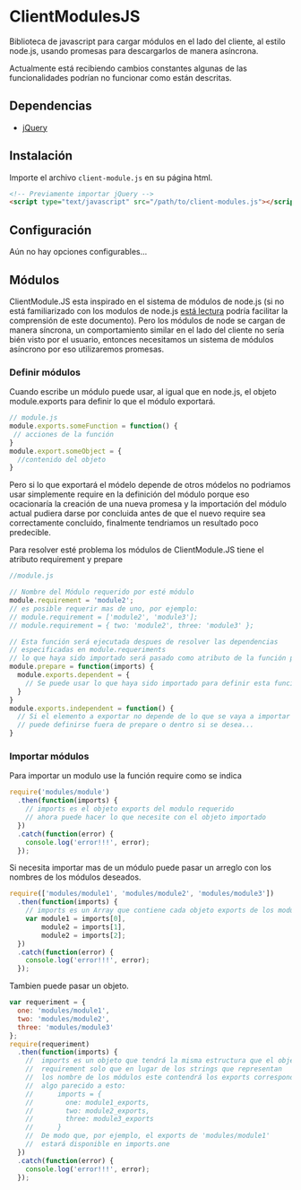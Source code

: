 # ClientModulesJS

Biblioteca de javascript para cargar módulos en el lado del cliente,
al estilo node.js, usando promesas para descargarlos de manera asíncrona.

Actualmente está recibiendo cambios constantes
algunas de las funcionalidades
podrían no funcionar como están descritas.

## Dependencias

  * [jQuery](https://jquery.com/)

## Instalación

Importe el archivo ``client-module.js`` en su página html.

```html
<!-- Previamente importar jQuery -->
<script type="text/javascript" src="/path/to/client-modules.js"></script>
```

## Configuración

Aún no hay opciones configurables...

## Módulos

ClientModule.JS
esta inspirado en el sistema de módulos de node.js
(si no está familiarizado con los modulos de node.js
[está lectura](https://nodejs.org/api/modules.html)
podría facilitar la comprensión de este documento).
Pero los módulos de node se cargan de manera síncrona,
un comportamiento similar en el lado del cliente
no sería bién visto por el usuario,
entonces necesitamos un sistema de módulos asíncrono
por eso utilizaremos promesas.

### Definir módulos

Cuando escribe un módulo puede usar, al igual que en node.js,
el objeto module.exports para definir
lo que el módulo exportará.

```js
// module.js
module.exports.someFunction = function() {
 // acciones de la función
}
module.export.someObject = {
  //contenido del objeto
}
```

Pero si lo que exportará el módelo depende de otros módelos
no podriamos usar simplemente require en la definición del módulo porque eso
ocacionaría la creación de una nueva promesa y la importación
del módulo actual pudiera darse por concluida antes de que el nuevo require sea
correctamente concluido,
finalmente tendriamos un resultado poco predecible.

Para resolver esté problema los módulos de ClientModule.JS tiene el atributo
requirement y prepare

```js
//module.js

// Nombre del Módulo requerido por esté módulo
module.requirement = 'module2';
// es posible requerir mas de uno, por ejemplo:
// module.requirement = ['module2', 'module3'];
// module.requirement = { two: 'module2', three: 'module3' };

// Esta función será ejecutada despues de resolver las dependencias
// especificadas en module.requeriments
// lo que haya sido importado será pasado como atributo de la función prepare
module.prepare = function(imports) {
  module.exports.dependent = {
    // Se puede usar lo que haya sido importado para definir esta función
  }
}
module.exports.independent = function() {
  // Si el elemento a exportar no depende de lo que se vaya a importar
  // puede definirse fuera de prepare o dentro si se desea...
}
```

### Importar módulos

Para importar un modulo use la función require como se indica
```js
require('modules/module')
  .then(function(imports) {
    // imports es el objeto exports del modulo requerido
    // ahora puede hacer lo que necesite con el objeto importado
  })
  .catch(function(error) {
    console.log('error!!!', error);
  });
```

Si necesita importar mas de un módulo puede pasar un arreglo con los nombres
de los módulos deseados.

```js
require(['modules/module1', 'modules/module2', 'modules/module3'])
  .then(function(imports) {
    // imports es un Array que contiene cada objeto exports de los modulos requeridos
    var module1 = imports[0],
        module2 = imports[1],
        module2 = imports[2];
  })
  .catch(function(error) {
    console.log('error!!!', error);
  });
```

Tambien puede pasar un objeto.

```js
var requeriment = {
  one: 'modules/module1',
  two: 'modules/module2',
  three: 'modules/module3'
};
require(requeriment)
  .then(function(imports) {
    //  imports es un objeto que tendrá la misma estructura que el objeto
    //  requirement solo que en lugar de los strings que representan
    //  los nombre de los módulos este contendrá los exports correspondientes.
    //  algo parecido a esto:
    //      imports = {
    //        one: module1_exports,
    //        two: module2_exports,
    //        three: module3_exports
    //      }
    //  De modo que, por ejemplo, el exports de 'modules/module1'
    //  estará disponible en imports.one
  })
  .catch(function(error) {
    console.log('error!!!', error);
  });
```
